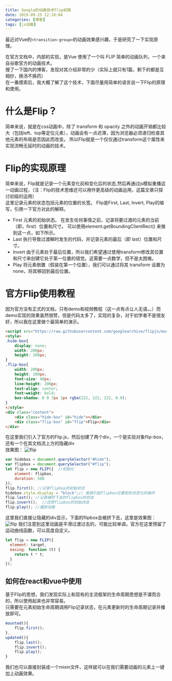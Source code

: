 ```yaml
---
title: Google的动画技术Flip初探
date: 2019-09-25 12:18:04
categories: [博客]
tags: [js动画]
---
```

最近对Vue的`<transition-group>`的动画效果感兴趣，于是研究了一下实现原理。
<!-- more -->
在官方文档中，内部的实现，是Vue 使用了一个叫 FLIP 简单的动画队列，一个来自谷歌官方的动画技术。  
搜了一下国内的博客，发现对其介绍非常的少（实际上就只有1篇，剩下的都是互相抄，换汤不换药）  
在一番摸索后，我大概了解了这个技术，下面尽量用简单的语言说一下Flip的原理和使用。
# 什么是Flip？
简单来说，就是在css动画中，除了 transform 和 opacity 之外的动画开销都比较大（包括left、top等定位元素），动画会有一点迟滞，因为浏览器必须递归检查其他元素的布局是否因此而改变。
所以Flip就是一个仅仅通过transform这个属性来实现流畅无延时的动画的技术。
# Flip的实现原理
简单来说，Flip就是记录一个元素变化前和变化后的状态,然后再通过js模拟重播这一动画过程，（注：Flip的技术思维还可以用作更高级的动画运用，这篇文章只探讨初级的运用）  
这里记录元素的状态包括元素的位置的长宽。
Flip是First, Last, Invert, Play的缩写，引用一下官方对此的解释。
- First 元素的初始状态。 在发生任何事情之前，记录将要过渡的元素的当前（即，first）位置和尺寸。 可以使用element.getBoundingClientRect() 来做到这一点，如下所示。
- Last 执行导致过渡瞬时发生的代码，并记录元素的最后（即 last）位置和尺寸。
- Invert 由于元素处于最后位置，所以我们希望通过使用transform修改其位置和尺寸来创建它处于第一位置的错觉。这需要一点数学，但不是太困难。
- Play 将元素倒置（假装在第一个位置），我们可以通过将其 transform 设置为 none，将其移回到最后位置。

# 官方Flip使用教程
因为官方没有正式的文档，只有demo和视频教程（这一点有点让人无语。。）而demo实现的效果虽然很赞，但是代码太多了，实现的复杂，对于初学者不是很友好，所以我在这里做个最简单的演示。
```html
<script src="https://raw.githubusercontent.com/googlearchive/flipjs/master/dist/flip.js"></script>
<style>
.hide-box{
    display: none;
    width: 200px;
    height: 200px;
}
.flip-box{
    width: 200px;
    height: 200px;
    font-size: 40px;
    line-height: 200px;
    text-align: center;
    font-weight: bold;
    box-shadow: 0 0 7px 1px rgba(222, 222, 222, 0.9);
}
</style>
<div class="content">
    <div class="hide-box" id="hide"></div>
    <div class="flip-box" id="flip">Flip</div>
</div>
```
在这里我们引入了官方的Flip.js，然后创建了两个div，一个是实验对象flip-box，还有一个在其文档流上方的隐藏div  
效果图：
![flip](/images/flip/flip.png)
```javascript
var hidebox = document.querySelector("#hide");
var flipbox = document.querySelector("#flip");
let flip = new FLIP({  //初始化
    element: flipbox,
    duration: 500
});
flip.first(); //记录flipbox的初始状态
hidebox.style.display = "block";// 能够引起flipbox位置和形状变化的操作
flip.last(); //记录被挤下去的flipbox的状态
flip.invert();  //还原flipbox的初始状态
flip.play(); //播放动画
```
这里我们直接让隐藏的div显示，下面的flipbox会被挤下去，这里是效果图：
![flip](/images/flip/flip.gif)
我们注意到这里动画是平滑过渡过去的，可能比较单调，官方在这里预留了运动曲线函数，可以高度自定义。
```javascript
let flip = new FLIP({
  element: target,
  easing: function (t) {
    return t * t;
  }
});
```
## 如何在react和vue中使用
基于Flip的思想，我们发现实际上和现有的主流框架的生命周期思想是不谋而合的，所以使用起来也非常容易。  
只需要在元素初始生命周期调用Flip记录状态，在元素更新时的生命周期记录并播放即可。
```javascript
mounted(){
    flip.first();
},
updated(){
    flip.last();
    flip.invert();
    flip.play();
}
```
我们也可以直接封装成一个mixin文件，这样就可以在我们需要动画的元素上一键加上动画效果。